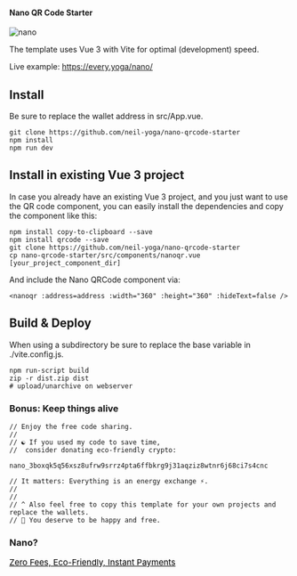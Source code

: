 #### Nano QR Code Starter
![nano](nano.gif)

The template uses Vue 3 with Vite for optimal (development) speed.

Live example: https://every.yoga/nano/

## Install
Be sure to replace the wallet address in src/App.vue.
```
git clone https://github.com/neil-yoga/nano-qrcode-starter
npm install
npm run dev
```

## Install in existing Vue 3 project
In case you already have an existing Vue 3 project, and you just want to use the QR code component, you can easily install the dependencies and copy the component like this:
```
npm install copy-to-clipboard --save
npm install qrcode --save
git clone https://github.com/neil-yoga/nano-qrcode-starter
cp nano-qrcode-starter/src/components/nanoqr.vue [your_project_component_dir]
```

And include the Nano QRCode component via:
```
<nanoqr :address=address :width="360" :height="360" :hideText=false />
```

## Build & Deploy
When using a subdirectory be sure to replace the base variable in ./vite.config.js.
```
npm run-script build
zip -r dist.zip dist
# upload/unarchive on webserver
```

### Bonus: Keep things alive
```
// Enjoy the free code sharing. 
//
// ☯️ If you used my code to save time,
//  consider donating eco-friendly crypto:
```

```
nano_3boxqk5q56xsz8ufrw9srrz4pta6ffbkrg9j31aqziz8wtnr6j68ci7s4cnc
```

```
// It matters: Everything is an energy exchange ⚡.
//
//
// ^ Also feel free to copy this template for your own projects and replace the wallets.
// 🙏 You deserve to be happy and free.
```

### Nano?
<a style="color:black;font-size:15px;" href="https://nano.org">Zero Fees, Eco-Friendly, Instant Payments</a>
